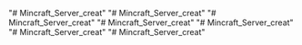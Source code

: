 "# Mincraft_Server_creat" 
"# Mincraft_Server_creat" 
"# Mincraft_Server_creat" 
"# Mincraft_Server_creat" 
"# Mincraft_Server_creat" 
"# Mincraft_Server_creat" 
"# Mincraft_Server_creat" 
